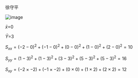 徐守平

![image](https://github.com/user-attachments/assets/3d2dec73-b202-4c46-9fe0-f8737d1c8c9f)

$\bar{x}$=0

$\bar{Y}$=3

$S_{xx} =(-2-0)^2+(-1-0)^2+(0-0)^2+(1-0)^2+(2-0)^2=10$  

$S_{yy} =(1-3)^2+(1-3)^2+(3-3)^2+(5-3)^2+(5-3)^2=16$    

$S_{xy}=(-2\times-2)+(-1\times-2)+(0\times0)+(1\times2)+(2\times2)=12$

